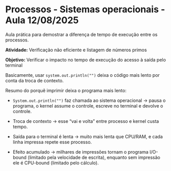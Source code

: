 # Processos - Sistemas operacionais - Aula 12/08/2025

Aula prática para demostrar a diferença de tempo de execução entre os processos.

**Atividade:** Verificação não eficiente e listagem de números primos

**Objetivo:**	Verificar o impacto no tempo de execução do acesso à saída pelo terminal

Basicamente, usar `system.out.println("")` deixa o código mais lento por conta da troca de contexto.

Resumo do porquê imprimir deixa o programa mais lento:

- `System.out.println("")` faz chamada ao sistema operacional → pausa o programa, o kernel assume o controle, escreve no terminal e devolve o controle.

- Troca de contexto → esse “vai e volta” entre processo e kernel custa tempo.

- Saída para o terminal é lenta → muito mais lenta que CPU/RAM, e cada linha impressa repete esse processo.

- Efeito acumulado → milhares de impressões tornam o programa I/O-bound (limitado pela velocidade de escrita), enquanto sem impressão ele é CPU-bound (limitado pelo cálculo).
